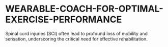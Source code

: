 # WEARABLE-COACH-FOR-OPTIMAL-EXERCISE-PERFORMANCE
Spinal cord injuries (SCI) often lead to profound loss of mobility and sensation, underscoring  the critical need for effective rehabilitation.
